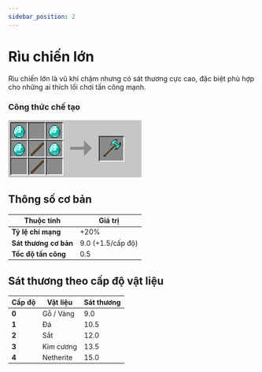 ```yaml
---
sidebar_position: 2
---
```


# Rìu chiến lớn

Rìu chiến lớn là vũ khí chậm nhưng có sát thương cực cao, đặc biệt phù hợp cho những ai thích lối chơi tấn công mạnh.

### Công thức chế tạo

![Rìu chiến lớn](./img/great_axes.png)

## Thông số cơ bản

| Thuộc tính | Giá trị |
|------------|---------|
| **Tỷ lệ chí mạng** | +20% |
| **Sát thương cơ bản** | 9.0 (+1.5/cấp độ) |
| **Tốc độ tấn công** | 0.5 |

## Sát thương theo cấp độ vật liệu

| Cấp độ | Vật liệu | Sát thương |
|--------|----------|------------|
| **0** | Gỗ / Vàng | 9.0 |
| **1** | Đá | 10.5 |
| **2** | Sắt | 12.0 |
| **3** | Kim cương | 13.5 |
| **4** | Netherite | 15.0 |